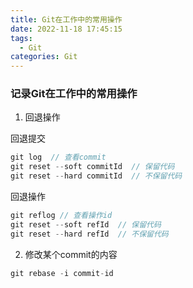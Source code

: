 ```yaml
---
title: Git在工作中的常用操作
date: 2022-11-18 17:45:15
tags:
  - Git
categories: Git
---
```


### 记录Git在工作中的常用操作

1. 回退操作

回退提交
```js
git log  // 查看commit
git reset --soft commitId  // 保留代码
git reset --hard commitId  // 不保留代码
```

回退操作
```js
git reflog // 查看操作id
git reset --soft refId  // 保留代码
git reset --hard refId  // 不保留代码
```

2. 修改某个commit的内容

```js
git rebase -i commit-id
```